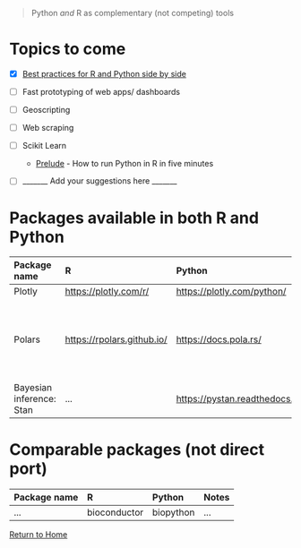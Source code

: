 
> Python *and* R as complementary (not competing) tools

# Topics to come

- [x] [Best practices for R and Python side by side](https://docs.google.com/presentation/d/1Tc6bMM7UWm92aahi-pleJUBNRh_fDl_D7jgNZbErbY4/)
- [ ] Fast prototyping of web apps/ dashboards
- [ ] Geoscripting
- [ ] Web scraping 
- [ ] Scikit Learn
    - [Prelude](https://www.r-bloggers.com/2020/04/how-to-run-pythons-scikit-learn-in-r-in-5-minutes/) - How to run Python in R in five minutes
- [ ] _______ Add your suggestions here _______

 
# Packages available in both R and Python

| Package name | R | Python | Notes |
| :-- | :-- | :-- | :-- |
| Plotly | https://plotly.com/r/ | https://plotly.com/python/ | |
| Polars | https://rpolars.github.io/ | https://docs.pola.rs/ | [Side-by-side guide](https://robertmitchellv.com/blog/2022-07-r-python-side-by-side/r-python-side-by-side.html), [Polars vs Pandas](https://blog.jetbrains.com/dataspell/2023/08/polars-vs-pandas-what-s-the-difference/) |
| Bayesian inference: Stan | ... | https://pystan.readthedocs.io/ | ... |

# Comparable packages (not direct port) 

| Package name | R | Python | Notes |
| :-- | :-- | :-- | :-- |
| ... | bioconductor | biopython | ... |




[Return to Home](https://bccdc-dsi.github.io/Python-Git-workshop/)
